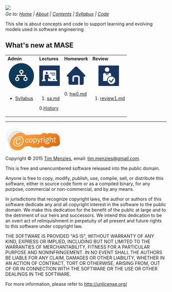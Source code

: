 

[<img width=900 src="https://raw.githubusercontent.com/txt/mase/master/img/banner.png">](https://github.com/txt/mase/blob/master/README.md)    
_Go to: [Home](https://github.com/txt/mase/blob/master/README.md) | [About](https://github.com/txt/mase/blob/master/ABOUT.md) | [Contents](https://github.com/txt/mase/blob/master/TOC.md) | [Syllabus](https://github.com/txt/mase/blob/master/SYLLABUS.md) | [Code](https://github.com/txt/mase/tree/master/src)_




This site is about concepts and code to support learning and evolving
models used in software engineering

## What's new at MASE


<table>
<tr><td ><b>Admin</b>
</td><td><b>Lectures</b>
</td><td><b>Homework</b>
</td><td><b>Review</b>
</td> </tr>
<tr><td  align=center><img src="img/admin.jpg">
</td><td align=center><img src="img/lectures.gif">
</td><td align=center><img src="img/homework.png">
</td><td align=center><img src="img/review.gif">
</td> </tr>
<tr><td valign=top>
<ul>
<li><a href="SYLLABUS.md">Syllabus</a></lu1>

</ul>
</td><td valign=top>

1. <a href="Sa">sa.md</a>   <br>

0.<a href="aa">History</a>

</td><td valign=top>
0. <a href="HomeWork0">hw0.md</a> <br>

</td><td valign=top>

1. <a href="Review1">review1.md</a><br>


</td> 
</tr></table>

__________


![lic](img/license.png)

Copyright © 2015 [Tim Menzies](http://menzies.us), email: <tim.menzies@gmail.com>.

This is free and unencumbered software released into the public domain.

Anyone is free to copy, modify, publish, use, compile, sell, or
distribute this software, either in source code form or as a compiled
binary, for any purpose, commercial or non-commercial, and by any
means.

In jurisdictions that recognize copyright laws, the author or authors
of this software dedicate any and all copyright interest in the
software to the public domain. We make this dedication for the benefit
of the public at large and to the detriment of our heirs and
successors. We intend this dedication to be an overt act of
relinquishment in perpetuity of all present and future rights to this
software under copyright law.

THE SOFTWARE IS PROVIDED "AS IS", WITHOUT WARRANTY OF ANY KIND,
EXPRESS OR IMPLIED, INCLUDING BUT NOT LIMITED TO THE WARRANTIES OF
MERCHANTABILITY, FITNESS FOR A PARTICULAR PURPOSE AND NONINFRINGEMENT.
IN NO EVENT SHALL THE AUTHORS BE LIABLE FOR ANY CLAIM, DAMAGES OR
OTHER LIABILITY, WHETHER IN AN ACTION OF CONTRACT, TORT OR OTHERWISE,
ARISING FROM, OUT OF OR IN CONNECTION WITH THE SOFTWARE OR THE USE OR
OTHER DEALINGS IN THE SOFTWARE.

For more information, please refer to <http://unlicense.org/>

